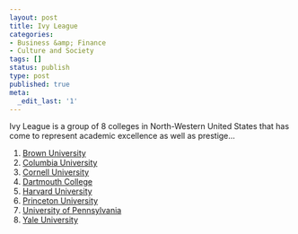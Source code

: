 ```yaml
---
layout: post
title: Ivy League
categories:
- Business &amp; Finance
- Culture and Society
tags: []
status: publish
type: post
published: true
meta:
  _edit_last: '1'
---
```

Ivy League is a group of 8 colleges in North-Western United States that has come to represent academic excellence as well as prestige...
<ol>
	<li><a title="Brown University" href="http://share.sweska.net/wiki/Brown_University">Brown University</a></li>
	<li><a title="Columbia University" href="http://share.sweska.net/wiki/Columbia_University">Columbia University</a></li>
	<li><a title="Cornell University" href="http://share.sweska.net/wiki/Cornell_University">Cornell University</a></li>
	<li><a title="Dartmouth College" href="http://share.sweska.net/wiki/Dartmouth_College">Dartmouth College</a></li>
	<li><a title="Harvard University" href="http://share.sweska.net/wiki/Harvard_University">Harvard University</a></li>
	<li><a title="Princeton University" href="http://share.sweska.net/wiki/Princeton_University">Princeton University</a></li>
	<li><a title="University of Pennsylvania" href="http://share.sweska.net/wiki/University_of_Pennsylvania">University of Pennsylvania</a></li>
	<li><a title="Yale University" href="http://share.sweska.net/wiki/Yale_University">Yale University</a></li>
</ol>
